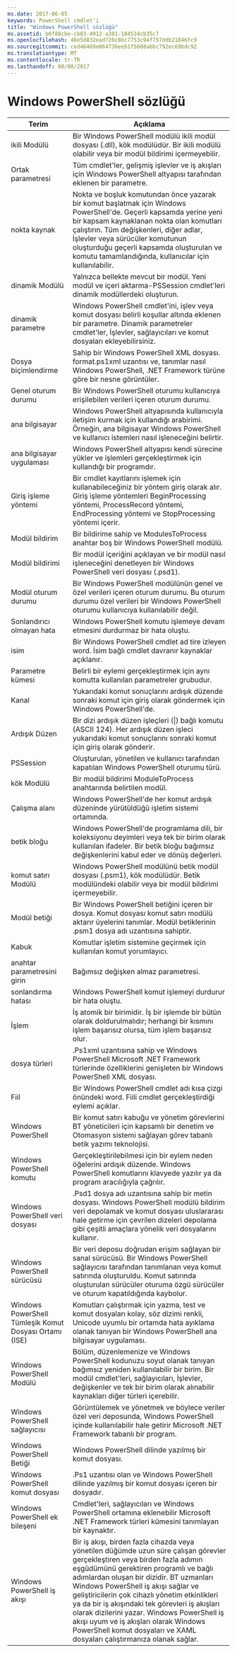 ```yaml
---
ms.date: 2017-06-05
keywords: PowerShell cmdlet'i
title: "Windows PowerShell sözlüğü"
ms.assetid: b0f88cbe-cb83-4912-a301-184534cb35c7
ms.openlocfilehash: 48e5d832ead720c8bc7753c94f757ddb21846fc9
ms.sourcegitcommit: ced46469e064736eeb1f5608abbc792ec69bdc92
ms.translationtype: MT
ms.contentlocale: tr-TR
ms.lasthandoff: 08/08/2017
---
```

# <a name="windows-powershell-glossary"></a>Windows PowerShell sözlüğü


|Terim|Açıklama|
|--------|--------------|
|ikili Modülü|Bir Windows PowerShell modülü ikili modül dosyası (.dll), kök modülüdür. Bir ikili modülü olabilir veya bir modül bildirimi içermeyebilir.|
|Ortak parametresi|Tüm cmdlet'ler, gelişmiş işlevler ve iş akışları için Windows PowerShell altyapısı tarafından eklenen bir parametre.|
|nokta kaynak|Nokta ve boşluk komutundan önce yazarak bir komut başlatmak için Windows PowerShell'de. Geçerli kapsamda yerine yeni bir kapsam kaynaklanan nokta olan komutları çalıştırın. Tüm değişkenleri, diğer adlar, İşlevler veya sürücüler komutunun oluşturduğu geçerli kapsamda oluşturulan ve komutu tamamlandığında, kullanıcılar için kullanılabilir.|
|dinamik Modülü|Yalnızca bellekte mevcut bir modül. Yeni modül ve içeri aktarma-PSSession cmdlet'leri dinamik modüllerdeki oluşturun.|
|dinamik parametre|Windows PowerShell cmdlet'ini, işlev veya komut dosyası belirli koşullar altında eklenen bir parametre. Dinamik parametreler cmdlet'ler, İşlevler, sağlayıcıları ve komut dosyaları ekleyebilirsiniz.|
|Dosya biçimlendirme|Sahip bir Windows PowerShell XML dosyası. format.ps1xml uzantısı ve, tanımlar nasıl Windows PowerShell, .NET Framework türüne göre bir nesne görüntüler.|
|Genel oturum durumu|Bir Windows PowerShell oturumu kullanıcıya erişilebilen verileri içeren oturum durumu.|
|ana bilgisayar|Windows PowerShell altyapısında kullanıcıyla iletişim kurmak için kullandığı arabirimi. Örneğin, ana bilgisayar Windows PowerShell ve kullanıcı istemleri nasıl işleneceğini belirtir.|
|ana bilgisayar uygulaması|Windows PowerShell altyapısı kendi sürecine yükler ve işlemleri gerçekleştirmek için kullandığı bir programdır.|
|Giriş işleme yöntemi|Bir cmdlet kayıtlarını işlemek için kullanabileceğiniz bir yöntem giriş olarak alır. Giriş işleme yöntemleri BeginProcessing yöntemi, ProcessRecord yöntemi, EndProcessing yöntemi ve StopProcessing yöntemi içerir.|
|Modül bildirim|Bir bildirime sahip ve ModulesToProcess anahtar boş bir Windows PowerShell modülü.|
|Modül bildirimi|Bir modül içeriğini açıklayan ve bir modül nasıl işleneceğini denetleyen bir Windows PowerShell veri dosyası (.psd1).|
|Modül oturum durumu|Bir Windows PowerShell modülünün genel ve özel verileri içeren oturum durumu. Bu oturum durumu özel verileri bir Windows PowerShell oturumu kullanıcıya kullanılabilir değil.|
|Sonlandırıcı olmayan hata|Windows PowerShell komutu işlemeye devam etmesini durdurmaz bir hata oluştu.|
|isim|Bir Windows PowerShell cmdlet ad tire izleyen word. İsim bağlı cmdlet davranır kaynaklar açıklanır.|
|Parametre kümesi|Belirli bir eylemi gerçekleştirmek için aynı komutta kullanılan parametreler grubudur.|
|Kanal|Yukarıdaki komut sonuçlarını ardışık düzende sonraki komut için giriş olarak göndermek için Windows PowerShell'de.|
|Ardışık Düzen|Bir dizi ardışık düzen işleçleri (&#124;) bağlı komutu (ASCII 124). Her ardışık düzen işleci yukarıdaki komut sonuçlarını sonraki komut için giriş olarak gönderir.|
|PSSession|Oluşturulan, yönetilen ve kullanıcı tarafından kapatılan Windows PowerShell oturumu türü.|
|kök Modülü|Bir modül bildirimi ModuleToProcess anahtarında belirtilen modül.|
|Çalışma alanı|Windows PowerShell'de her komut ardışık düzeninde yürütüldüğü işletim sistemi ortamında.|
|betik bloğu|Windows PowerShell'de programlama dili, bir koleksiyonu deyimleri veya tek bir birim olarak kullanılan ifadeler. Bir betik bloğu bağımsız değişkenlerini kabul eder ve dönüş değerleri.|
|komut satırı Modülü|Windows PowerShell modülünü betik modül dosyası (.psm1), kök modülüdür. Betik modülündeki olabilir veya bir modül bildirimi içermeyebilir.|
|Modül betiği|Bir Windows PowerShell betiğini içeren bir dosya. Komut dosyası komut satırı modülü aktarır üyelerini tanımlar. Modül betiklerinin .psm1 dosya adı uzantısına sahiptir.|
|Kabuk|Komutlar işletim sistemine geçirmek için kullanılan komut yorumlayıcı.|
|anahtar parametresini girin|Bağımsız değişken almaz parametresi.|
|sonlandırma hatası|Windows PowerShell komut işlemeyi durdurur bir hata oluştu.|
|İşlem|İş atomik bir birimidir. İş bir işlemde bir bütün olarak doldurulmalıdır; herhangi bir kısmını işlem başarısız olursa, tüm işlem başarısız olur.|
|dosya türleri|.Ps1xml uzantısına sahip ve Windows PowerShell Microsoft .NET Framework türlerinde özelliklerini genişleten bir Windows PowerShell XML dosyası.|
|Fiil|Bir Windows PowerShell cmdlet adı kısa çizgi önündeki word. Fiili cmdlet gerçekleştirdiği eylemi açıklar.|
|Windows PowerShell|Bir komut satırı kabuğu ve yönetim görevlerini BT yöneticileri için kapsamlı bir denetim ve Otomasyon sistemi sağlayan görev tabanlı betik yazımı teknolojisi.|
|Windows PowerShell komutu|Gerçekleştirilebilmesi için bir eylem neden öğelerini ardışık düzende. Windows PowerShell komutlarını klavyede yazılır ya da program aracılığıyla çağrılır.|
|Windows PowerShell veri dosyası|.Psd1 dosya adı uzantısına sahip bir metin dosyası. Windows PowerShell modülü bildirim veri depolamak ve komut dosyası uluslararası hale getirme için çevrilen dizeleri depolama gibi çeşitli amaçlara yönelik veri dosyalarını kullanır.|
|Windows PowerShell sürücüsü|Bir veri deposu doğrudan erişim sağlayan bir sanal sürücüsü. Bir Windows PowerShell sağlayıcısı tarafından tanımlanan veya komut satırında oluşturuldu. Komut satırında oluşturulan sürücüler oturuma özgü sürücüler ve oturum kapatıldığında kaybolur.|
|Windows PowerShell Tümleşik Komut Dosyası Ortamı (ISE)|Komutları çalıştırmak için yazma, test ve komut dosyaları kolay, söz dizimi renkli, Unicode uyumlu bir ortamda hata ayıklama olanak tanıyan bir Windows PowerShell ana bilgisayar uygulaması.|
|Windows PowerShell Modülü|Bölüm, düzenlemenize ve Windows PowerShell kodunuzu soyut olanak tanıyan bağımsız yeniden kullanılabilir bir birim. Bir modül cmdlet'leri, sağlayıcıları, İşlevler, değişkenler ve tek bir birim olarak alınabilir kaynakları diğer türleri içerebilir.|
|Windows PowerShell sağlayıcısı|Görüntülemek ve yönetmek ve böylece veriler özel veri deposunda, Windows PowerShell içinde kullanılabilir hale getirir Microsoft .NET Framework tabanlı bir program.|
|Windows PowerShell Betiği|Windows PowerShell dilinde yazılmış bir komut dosyası.|
|Windows PowerShell komut dosyası|.Ps1 uzantısı olan ve Windows PowerShell dilinde yazılmış bir komut dosyası içeren bir dosyadır.|
|Windows PowerShell ek bileşeni|Cmdlet'leri, sağlayıcıları ve Windows PowerShell ortamına eklenebilir Microsoft .NET Framework türleri kümesini tanımlayan bir kaynaktır.|
|Windows PowerShell iş akışı|Bir iş akışı, birden fazla cihazda veya yönetilen düğümde uzun süre çalışan görevler gerçekleştiren veya birden fazla adımın eşgüdümünü gerektiren programlı ve bağlı adımlardan oluşan bir dizidir. BT uzmanları Windows PowerShell iş akışı sağlar ve geliştiricilerin çok cihazlı yönetim etkinlikleri ya da bir iş akışındaki tek görevleri iş akışları olarak dizilerini yazar. Windows PowerShell iş akışı uyum ve iş akışları olarak Windows PowerShell komut dosyaları ve XAML dosyaları çalıştırmanıza olanak sağlar.|

